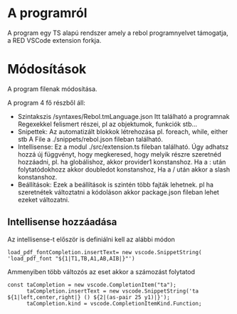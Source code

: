 # A programról
A program egy TS alapú rendszer amely a rebol programnyelvet támogatja, a RED VSCode extension forkja.

# Módosítások
A program filenak módosítása.

 A program 4 fő részből áll:
 - Szintakszis /syntaxes/Rebol.tmLanguage.json
 Itt található a programnak Regexekkel felismert részei, pl az objektumok, funkciók stb...
 -  Snipettek: Az automatizált blokkok létrehozása
 pl. foreach, while, either stb
 A File a ./snippets/rebol.json fileban található.
 -  Intellisense: Ez a modul ./src/extension.ts fileban található.
 Úgy adhatsz hozzá új függvényt, hogy megkeresed, hogy melyik részre szeretnéd hozzáadni, pl. ha globálishoz, akkor provider1 konstanshoz.
 Ha a : után folytatódokhozz akkor doubledot konstanshoz,
 Ha a / után akkor a slash konstanshoz.
-   Beállítások: Ezek a beállítások is szintén több fajták lehetnek.
pl ha szeretnétek változtatni a kódoláson akkor package.json fileban lehet ezeket változatni.

## Intellisense hozzáadása
Az intellisense-t először is definiálni kell az alábbi módon
```
load_pdf_fontCompletion.insertText= new vscode.SnippetString(       'load_pdf_font "${1|T1,TB,A1,AB,AIB|}"')
```

Ammenyiben több változós az eset akkor a számozást folytatod

```
const taCompletion = new vscode.CompletionItem("ta");
      taCompletion.insertText = new vscode.SnippetString('ta ${1|left,center,right|} () ${2|(as-pair 25 y1)|}');
      taCompletion.kind = vscode.CompletionItemKind.Function;
      
```